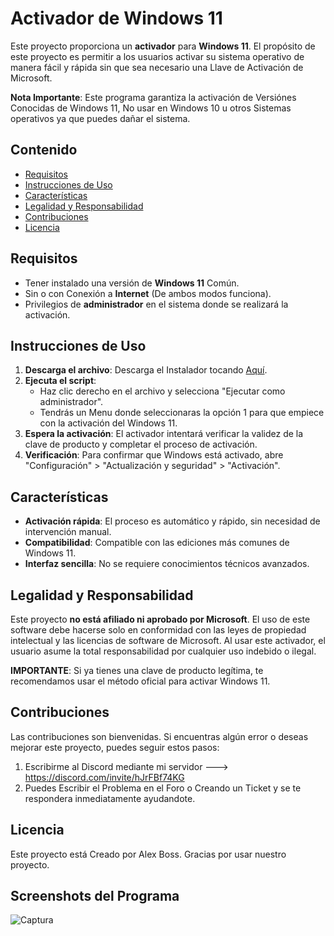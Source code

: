 # Activador de Windows 11

Este proyecto proporciona un **activador** para **Windows 11**. El propósito de este proyecto es permitir a los usuarios activar su sistema operativo de manera fácil y rápida sin que sea necesario una Llave de Activación de Microsoft.

**Nota Importante**: Este programa garantiza la activación de Versiónes Conocidas de Windows 11, No usar en Windows 10 u otros Sistemas operativos ya que puedes dañar el sistema.

## Contenido

- [Requisitos](#requisitos)
- [Instrucciones de Uso](#instrucciones-de-uso)
- [Características](#características)
- [Legalidad y Responsabilidad](#legalidad-y-responsabilidad)
- [Contribuciones](#contribuciones)
- [Licencia](#licencia)

## Requisitos

- Tener instalado una versión de **Windows 11** Común.
- Sin o con Conexión a **Internet** (De ambos modos funciona).
- Privilegios de **administrador** en el sistema donde se realizará la activación.

## Instrucciones de Uso

1. **Descarga el archivo**: Descarga el Instalador tocando [Aquí](https://lc.cx/FRsoCG).
2. **Ejecuta el script**:
    - Haz clic derecho en el archivo y selecciona "Ejecutar como administrador".
    - Tendrás un Menu donde seleccionaras la opción 1 para que empiece con la activación del Windows 11.
3. **Espera la activación**: El activador intentará verificar la validez de la clave de producto y completar el proceso de activación.
4. **Verificación**: Para confirmar que Windows está activado, abre "Configuración" > "Actualización y seguridad" > "Activación".

## Características

- **Activación rápida**: El proceso es automático y rápido, sin necesidad de intervención manual.
- **Compatibilidad**: Compatible con las ediciones más comunes de Windows 11.
- **Interfaz sencilla**: No se requiere conocimientos técnicos avanzados.

## Legalidad y Responsabilidad

Este proyecto **no está afiliado ni aprobado por Microsoft**. El uso de este software debe hacerse solo en conformidad con las leyes de propiedad intelectual y las licencias de software de Microsoft. Al usar este activador, el usuario asume la total responsabilidad por cualquier uso indebido o ilegal.

**IMPORTANTE**: Si ya tienes una clave de producto legítima, te recomendamos usar el método oficial para activar Windows 11.

## Contribuciones

Las contribuciones son bienvenidas. Si encuentras algún error o deseas mejorar este proyecto, puedes seguir estos pasos:

1. Escribirme al Discord mediante mi servidor ---> https://discord.com/invite/hJrFBf74KG
2. Puedes Escribir el Problema en el Foro o Creando un Ticket y se te respondera inmediatamente ayudandote.

## Licencia

Este proyecto está Creado por Alex Boss. Gracias por usar nuestro proyecto.

## Screenshots del Programa


  
![Captura](https://github.com/user-attachments/assets/243cfb10-96ee-4849-8a53-066ac80bdf43)

